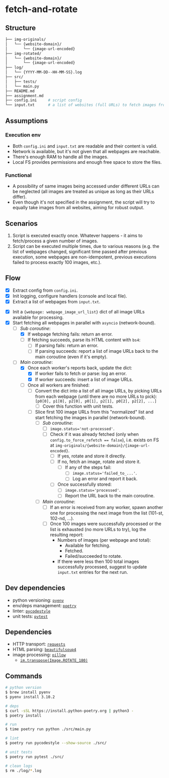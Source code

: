 # fetch-and-rotate

## Structure

```bash
├── img-originals/
│   └── {website-domain}/
│       └── {image-url-encoded}
├── img-rotated/
│   └── {website-domain}/
│       └── {image-url-encoded}
├── log/
│   └── {YYYY-MM-DD--HH-MM-SS}.log
├── src/
│   ├── tests/
│   └── main.py
├── README.md
├── assignment.md
├── config.ini     # script config
└── input.txt      # a list of websites (full URLs) to fetch images from
```

## Assumptions

### Execution env

* Both `config.ini` and `input.txt` are readable and their content is valid.
* Network is available, but it's not given that all webpages are reachable.
* There's enough RAM to handle all the images.
* Local FS provides permissions and enough free space to store the files.

### Functional

* A possibility of same images being accessed under different URLs can be neglected (all images are treated as unique as long as their URLs differ).
* Even though it's not specified in the assignment, the script will try to equally take images from all websites, aiming for robust output.

## Scenarios

1. Script is executed exactly once. Whatever happens - it aims to fetch/process a given number of images.
2. Script can be executed multiple times, due to various reasons (e.g. the list of webpages changed, significant time passed after previous execution, some webpages are non-idempotent, previous executions failed to process exactly 100 images, etc.).

## Flow

- [x] Extract config from `config.ini`.
- [x] Init logging, configure handlers (console and local file).
- [x] Extract a list of webpages from `input.txt`.
<!-- - [ ] Instantiate an `ImageProcessor` (to hold a state of entire process). -->
<!-- - [ ] Start collecting stats for resulting report. -->
- [x] Init a `{webpage: webpage_image_url_list}` dict of all image URLs available for processing.
- [x] Start fetching all webpages in parallel with `asyncio` (network-bound).
  - [ ] *Sub coroutine*:
    - [x] If webpage fetching fails: return an error.
    - [ ] If fetching succeeds, parse its HTML content with `bs4`:
      - [ ] If parsing fails: return an error.
      - [ ] If parsing succeeds: report a list of image URLs back to the main coroutine (even if it's empty).
  - [ ] *Main coroutine*:
    - [x] Once each worker's reports back, update the dict:
      - [x] If worker fails to fetch or parse: log an error.
      - [x] If worker succeeds: insert a list of image URLs.
    - [ ] Once all workers are finished:
      - [ ] Convert the dict into a list of all image URLs, by picking URLs from each webpage (until there are no more URLs to pick): `[p0[0], p1[0], p2[0], p0[1], p2[1], p0[2], p2[2], ...]`
        - [ ] Cover this function with unit tests.
      - [ ] Slice first 100 image URLs from this "normalized" list and start fetching the images in parallel (network-bound).
        - [ ] *Sub coroutine*:
          - [ ] `image.status='not-processed'`.
          - [ ] Check if it was already fetched (only when `config.to_force_refetch == false`), i.e. exists on FS at `img-originals/{website-domain}/{image-url-encoded}`.
            - [ ] If yes, rotate and store it directly.
            - [ ] If no, fetch an image, rotate and store it.
              - [ ] If any of the steps fail:
                - [ ] `image.status='failed_to_...'`.
                - [ ] Log an error and report it back.
            - [ ] Once successfully stored:
              - [ ] `image.status='processed'`.
              - [ ] Report the URL back to the main coroutine.
        - [ ] *Main coroutine*:
          - [ ] If an error is received from any worker, spawn another one for processing the next image from the list (101-st, 102-nd, ...).
          - [ ] Once 100 images were successfully processed or the list is exhausted (no more URLs to try), log the resulting report:
            * Numbers of images (per webpage and total):
              * Available for fetching.
              * Fetched.
              * Failed/succeeded to rotate.
            * If there were less then 100 total images successfully processed, suggest to update `input.txt` entries for the next run.

## Dev dependencies

* python versioning: [`pyenv`](https://github.com/pyenv/pyenv/)
* env/deps management: [`poetry`](https://python-poetry.org/docs/basic-usage/)
* linter: [`pycodestyle`](https://pycodestyle.readthedocs.io/en/latest/)
* unit tests: [`pytest`](https://pytest.org/en/latest/)

## Dependencies

* HTTP transport: [`requests`](https://docs.python-requests.org/en/latest/user/quickstart/)
* HTML parsing: [`beautifulsoup4`](https://www.crummy.com/software/BeautifulSoup/bs4/doc/)
* image processing: [`pillow`](https://pillow.readthedocs.io/)
  * [`im.transpose(Image.ROTATE_180)`](https://pillow.readthedocs.io/en/stable/handbook/tutorial.html#transposing-an-image)

## Commands

```bash
# python version
$ brew install pyenv
$ pyenv install 3.10.2

# deps
$ curl -sSL https://install.python-poetry.org | python3 -
$ poetry install

# run
$ time poetry run python ./src/main.py

# lint
$ poetry run pycodestyle --show-source ./src/

# unit tests
$ poetry run pytest ./src/

# clean logs
$ rm ./log/*.log
```
